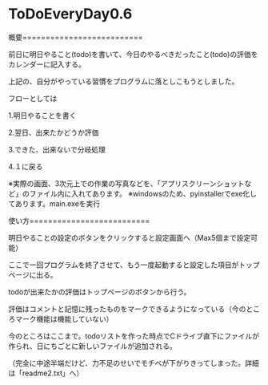 # ToDoEveryDay0.6

概要==========================

前日に明日やること(todo)を書いて、今日のやるべきだったこと(todo)の評価を
カレンダーに記入する。

上記の、自分がやっている習慣をプログラムに落としこもうとしました。



フローとしては

1.明日やることを書く

2.翌日、出来たかどうか評価

3.できた、出来ないで分岐処理

4.１に戻る


※実際の画面、3次元上での作業の写真などを、「アプリスクリーンショットなど」のファイル内に入れてあります。
※windowsのため、pyinstallerでexe化してあります。main.exeを実行





使い方==========================

明日やることの設定のボタンをクリックすると設定画面へ（Max5個まで設定可能）

ここで一回プログラムを終了させて、もう一度起動すると設定した項目がトップページに出る。

todoが出来たかの評価はトップページのボタンから行う。

評価はコメントと記憶に残ったものをマークできるようになっている（今のところマーク機能は機能していない）

今のところはここまで。todoリストを作った時点でCドライブ直下にファイルが作られ、日にちごとに新しいファイルが追加される。

（完全に中途半端だけど、力不足のせいでモチベが下がりきってしまった。詳細は「readme2.txt」へ）






